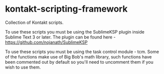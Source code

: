 # kontakt-scripting-framework
Collection of Kontakt scripts.

To use these scripts you must be using the SublimeKSP plugin inside Sublime Text 3 or later. The plugin can be found here - https://github.com/nojanath/SublimeKSP

To use these scripts you must be using the task control module - tcm. Some of the functions make use of Big Bob's math library, such functions have been commented out by default so you'll need to uncomment them if you wish to use them.
